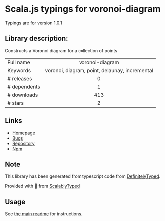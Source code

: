 
# Scala.js typings for voronoi-diagram

Typings are for version 1.0.1

## Library description:
Constructs a Voronoi diagram for a collection of points

|                    |                 |
| ------------------ | :-------------: |
| Full name          | voronoi-diagram |
| Keywords           | voronoi, diagram, point, delaunay, incremental |
| # releases         | 0 |
| # dependents       | 1 |
| # downloads        | 413 |
| # stars            | 2 |

## Links
- [Homepage](https://github.com/mikolalysenko/voronoi-diagram)
- [Bugs](https://github.com/mikolalysenko/voronoi-diagram/issues)
- [Repository](https://github.com/mikolalysenko/voronoi-diagram)
- [Npm](https://www.npmjs.com/package/voronoi-diagram)
    


## Note
This library has been generated from typescript code from [DefinitelyTyped](https://definitelytyped.org).

Provided with :purple_heart: from [ScalablyTyped](https://github.com/oyvindberg/ScalablyTyped)

## Usage
See [the main readme](../../readme.md) for instructions.


